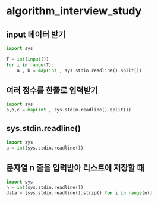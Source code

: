 # algorithm_interview_study

## input 데이터 받기

```python
import sys

T = int(input()) 
for i in range(T):
    a , b = map(int , sys.stdin.readline().split())
```

## 여러 정수를 한줄로 입력받기 

```python
import sys
a,b,c = map(int , sys.stdin.readline().split())
```

## sys.stdin.readline() 

```python
import sys
a = int(sys.stdin.readline())
```

## 문자열 n 줄을 입력받아 리스트에 저장할 때

```python
import sys
n = int(sys.stdin.readline())
data = [sys.stdin.readline().strip() for i in range(n)]
```
